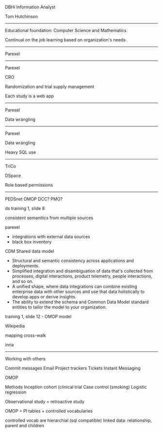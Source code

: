 DBHi Information Analyst

Tom Hutchinson

---

Educational foundation: Computer Science and Mathematics

Continual on the job learning based on organization's needs

---

Parexel

---

Parexel

CRO

Randomization and trial supply management

Each study is a web app

---

Parexel

Data wrangling

---

Parexel

Data wrangling

Heavy SQL use

---

TriCo

DSpace

Role based permissions

---

PEDSnet OMOP
DCC?
PMO?

ds training 1, slide 8

consistent semanitics from multiple sources

parexel
* integrations with external data sources
* black box inventory

CDM
Shared data model 
* Structural and semantic consistency across applications and deployments.
* Simplified integration and disambiguation of data that's collected from processes, digital interactions, product telemetry, people interactions, and so on.
* A unified shape, where data integrations can combine existing enterprise data with other sources and use that data holistically to develop apps or derive insights.
* The ability to extend the schema and Common Data Model standard entities to tailor the model to your organization.

training 1, slide 12 - OMOP model

Wikipedia

mapping
cross-walk

inria

---

Working with others

Commit messages
Email
Project trackers
Tickets
Instant Messaging




OMOP

Methods
Inception cohort (clinical trial
Case control (smoking)
Logistic regression


Observational study = retroactive study



OMOP = PI tables + controlled vocabularies

controlled vocab are hierarchial (sql compatible) linked data: relationship, parent and children


